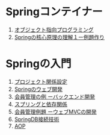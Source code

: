 # Springコンテイナー
1. [オブジェクト指向プログラミング]([https://github.com/Joo-hyun-Kang/javaSpring_start/wiki/Spring%E3%81%AE%E5%85%A5%E9%96%80#1-%E3%83%97%E3%83%AD%E3%82%B8%E3%82%A7%E3%82%AF%E3%83%88%E9%96%A2%E4%BF%82%E8%A8%AD%E5%AE%9A](https://github.com/Joo-hyun-Kang/javaSpring_start/wiki/%EF%BC%91%E3%80%82%E3%82%AA%E3%83%96%E3%82%B8%E3%82%A7%E3%82%AF%E3%83%88%E6%8C%87%E5%90%91%E3%83%97%E3%83%AD%E3%82%B0%E3%83%A9%E3%83%9F%E3%83%B3%E3%82%B0))
2. [Springの核心原理の理解１ー例題作り]([https://github.com/Joo-hyun-Kang/javaSpring_start/wiki/Spring%E3%81%AE%E5%85%A5%E9%96%80#2-spring%E3%81%AE%E3%82%A6%E3%82%A7%E3%83%96%E9%96%8B%E7%99%BA](https://github.com/Joo-hyun-Kang/javaSpring_start/wiki/%EF%BC%91%E3%80%82%E3%82%AA%E3%83%96%E3%82%B8%E3%82%A7%E3%82%AF%E3%83%88%E6%8C%87%E5%90%91%E3%83%97%E3%83%AD%E3%82%B0%E3%83%A9%E3%83%9F%E3%83%B3%E3%82%B0))


# Springの入門

1. [プロジェクト関係設定](https://github.com/Joo-hyun-Kang/javaSpring_start/wiki/Spring%E3%81%AE%E5%85%A5%E9%96%80#1-%E3%83%97%E3%83%AD%E3%82%B8%E3%82%A7%E3%82%AF%E3%83%88%E9%96%A2%E4%BF%82%E8%A8%AD%E5%AE%9A)
2. [Springのウェブ開発](https://github.com/Joo-hyun-Kang/javaSpring_start/wiki/Spring%E3%81%AE%E5%85%A5%E9%96%80#2-spring%E3%81%AE%E3%82%A6%E3%82%A7%E3%83%96%E9%96%8B%E7%99%BA)
3. [会員管理の例 ーバックエンド開発](https://github.com/Joo-hyun-Kang/javaSpring_start/wiki/Spring%E3%81%AE%E5%85%A5%E9%96%80#3-%E4%BC%9A%E5%93%A1%E7%AE%A1%E7%90%86%E3%81%AE%E4%BE%8B-%E3%83%BC%E3%83%90%E3%83%83%E3%82%AF%E3%82%A8%E3%83%B3%E3%83%89%E9%96%8B%E7%99%BA)
4. [スプリングと依存関係](https://github.com/Joo-hyun-Kang/javaSpring_start/wiki/Spring%E3%81%AE%E5%85%A5%E9%96%80#4-%E3%82%B9%E3%83%97%E3%83%AA%E3%83%B3%E3%82%B0%E3%81%A8%E4%BE%9D%E5%AD%98%E9%96%A2%E4%BF%82)
5. [会員管理例題 ーウェブMVCの開発](https://github.com/Joo-hyun-Kang/javaSpring_start/wiki/Spring%E3%81%AE%E5%85%A5%E9%96%80#4-%E3%82%B9%E3%83%97%E3%83%AA%E3%83%B3%E3%82%B0%E3%81%A8%E4%BE%9D%E5%AD%98%E9%96%A2%E4%BF%82)
6. [SpringDB接続技術](https://github.com/Joo-hyun-Kang/javaSpring_start/wiki/Spring%E3%81%AE%E5%85%A5%E9%96%80#6-springdb%E6%8E%A5%E7%B6%9A%E6%8A%80%E8%A1%93)
7. [AOP](https://github.com/Joo-hyun-Kang/javaSpring_start/wiki/Spring%E3%81%AE%E5%85%A5%E9%96%80#7-aop)
